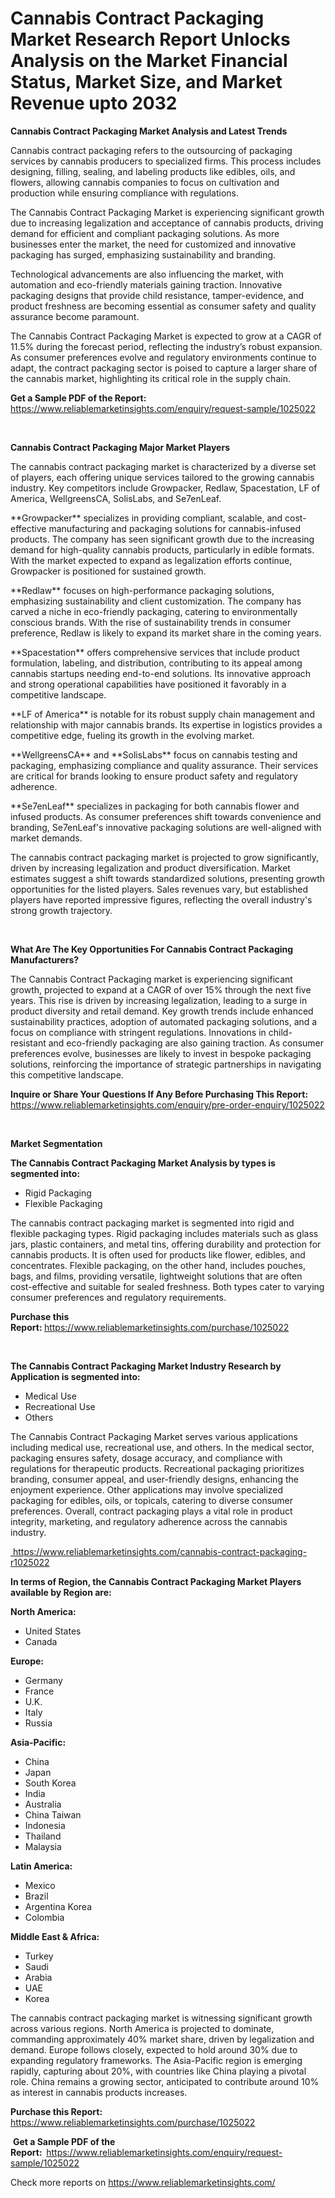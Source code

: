 <p><h1>Cannabis Contract Packaging Market Research Report Unlocks Analysis on the Market Financial Status, Market Size, and Market Revenue upto 2032</h1></p><p><strong>Cannabis Contract Packaging Market Analysis and Latest Trends</strong></p>
<p><p>Cannabis contract packaging refers to the outsourcing of packaging services by cannabis producers to specialized firms. This process includes designing, filling, sealing, and labeling products like edibles, oils, and flowers, allowing cannabis companies to focus on cultivation and production while ensuring compliance with regulations. </p><p>The Cannabis Contract Packaging Market is experiencing significant growth due to increasing legalization and acceptance of cannabis products, driving demand for efficient and compliant packaging solutions. As more businesses enter the market, the need for customized and innovative packaging has surged, emphasizing sustainability and branding. </p><p>Technological advancements are also influencing the market, with automation and eco-friendly materials gaining traction. Innovative packaging designs that provide child resistance, tamper-evidence, and product freshness are becoming essential as consumer safety and quality assurance become paramount. </p><p>The Cannabis Contract Packaging Market is expected to grow at a CAGR of 11.5% during the forecast period, reflecting the industry’s robust expansion. As consumer preferences evolve and regulatory environments continue to adapt, the contract packaging sector is poised to capture a larger share of the cannabis market, highlighting its critical role in the supply chain.</p></p>
<p><strong>Get a Sample PDF of the Report:&nbsp;</strong> <a href="https://www.reliablemarketinsights.com/enquiry/request-sample/1025022?utm_campaign=3540&utm_medium=2&utm_source=Github&utm_content=ia&utm_term=22032025&utm_id=cannabis-contract-packaging">https://www.reliablemarketinsights.com/enquiry/request-sample/1025022</a></p>
<p>&nbsp;</p>
<p><strong>Cannabis Contract Packaging Major Market Players</strong></p>
<p><p>The cannabis contract packaging market is characterized by a diverse set of players, each offering unique services tailored to the growing cannabis industry. Key competitors include Growpacker, Redlaw, Spacestation, LF of America, WellgreensCA, SolisLabs, and Se7enLeaf.</p><p>**Growpacker** specializes in providing compliant, scalable, and cost-effective manufacturing and packaging solutions for cannabis-infused products. The company has seen significant growth due to the increasing demand for high-quality cannabis products, particularly in edible formats. With the market expected to expand as legalization efforts continue, Growpacker is positioned for sustained growth.</p><p>**Redlaw** focuses on high-performance packaging solutions, emphasizing sustainability and client customization. The company has carved a niche in eco-friendly packaging, catering to environmentally conscious brands. With the rise of sustainability trends in consumer preference, Redlaw is likely to expand its market share in the coming years.</p><p>**Spacestation** offers comprehensive services that include product formulation, labeling, and distribution, contributing to its appeal among cannabis startups needing end-to-end solutions. Its innovative approach and strong operational capabilities have positioned it favorably in a competitive landscape.</p><p>**LF of America** is notable for its robust supply chain management and relationship with major cannabis brands. Its expertise in logistics provides a competitive edge, fueling its growth in the evolving market.</p><p>**WellgreensCA** and **SolisLabs** focus on cannabis testing and packaging, emphasizing compliance and quality assurance. Their services are critical for brands looking to ensure product safety and regulatory adherence.</p><p>**Se7enLeaf** specializes in packaging for both cannabis flower and infused products. As consumer preferences shift towards convenience and branding, Se7enLeaf's innovative packaging solutions are well-aligned with market demands.</p><p>The cannabis contract packaging market is projected to grow significantly, driven by increasing legalization and product diversification. Market estimates suggest a shift towards standardized solutions, presenting growth opportunities for the listed players. Sales revenues vary, but established players have reported impressive figures, reflecting the overall industry's strong growth trajectory.</p></p>
<p>&nbsp;</p>
<p><strong>What Are The Key Opportunities For Cannabis Contract Packaging Manufacturers?</strong></p>
<p><p>The Cannabis Contract Packaging market is experiencing significant growth, projected to expand at a CAGR of over 15% through the next five years. This rise is driven by increasing legalization, leading to a surge in product diversity and retail demand. Key growth trends include enhanced sustainability practices, adoption of automated packaging solutions, and a focus on compliance with stringent regulations. Innovations in child-resistant and eco-friendly packaging are also gaining traction. As consumer preferences evolve, businesses are likely to invest in bespoke packaging solutions, reinforcing the importance of strategic partnerships in navigating this competitive landscape.</p></p>
<p><strong>Inquire or Share Your Questions If Any Before Purchasing This Report:</strong> <a href="https://www.reliablemarketinsights.com/enquiry/pre-order-enquiry/1025022?utm_campaign=3540&utm_medium=2&utm_source=Github&utm_content=ia&utm_term=22032025&utm_id=cannabis-contract-packaging">https://www.reliablemarketinsights.com/enquiry/pre-order-enquiry/1025022</a></p>
<p>&nbsp;</p>
<p><strong>Market Segmentation</strong></p>
<p><strong>The Cannabis Contract Packaging Market Analysis by types is segmented into:</strong></p>
<p><ul><li>Rigid Packaging</li><li>Flexible Packaging</li></ul></p>
<p><p>The cannabis contract packaging market is segmented into rigid and flexible packaging types. Rigid packaging includes materials such as glass jars, plastic containers, and metal tins, offering durability and protection for cannabis products. It is often used for products like flower, edibles, and concentrates. Flexible packaging, on the other hand, includes pouches, bags, and films, providing versatile, lightweight solutions that are often cost-effective and suitable for sealed freshness. Both types cater to varying consumer preferences and regulatory requirements.</p></p>
<p><strong>Purchase this Report:&nbsp;</strong><a href="https://www.reliablemarketinsights.com/purchase/1025022?utm_campaign=3540&utm_medium=2&utm_source=Github&utm_content=ia&utm_term=22032025&utm_id=cannabis-contract-packaging">https://www.reliablemarketinsights.com/purchase/1025022</a></p>
<p>&nbsp;</p>
<p><strong>The Cannabis Contract Packaging Market Industry Research by Application is segmented into:</strong></p>
<p><ul><li>Medical Use</li><li>Recreational Use</li><li>Others</li></ul></p>
<p><p>The Cannabis Contract Packaging Market serves various applications including medical use, recreational use, and others. In the medical sector, packaging ensures safety, dosage accuracy, and compliance with regulations for therapeutic products. Recreational packaging prioritizes branding, consumer appeal, and user-friendly designs, enhancing the enjoyment experience. Other applications may involve specialized packaging for edibles, oils, or topicals, catering to diverse consumer preferences. Overall, contract packaging plays a vital role in product integrity, marketing, and regulatory adherence across the cannabis industry.</p></p>
<p><a href="https://www.reliablemarketinsights.com/cannabis-contract-packaging-r1025022?utm_campaign=3540&utm_medium=2&utm_source=Github&utm_content=ia&utm_term=22032025&utm_id=cannabis-contract-packaging">&nbsp;https://www.reliablemarketinsights.com/cannabis-contract-packaging-r1025022</a></p>
<p><strong>In terms of Region, the Cannabis Contract Packaging Market Players available by Region are:</strong></p>
<p>
    <p> <strong> North America: </strong>
        <ul>
            <li>United States</li>
            <li>Canada</li>
        </ul>
        </p> 
    <p> <strong> Europe: </strong>
        <ul>
            <li>Germany</li>
            <li>France</li>
            <li>U.K.</li>
            <li>Italy</li>
            <li>Russia</li>
        </ul>
        </p> 
    <p> <strong> Asia-Pacific: </strong>
        <ul>
            <li>China</li>
            <li>Japan</li>
            <li>South Korea</li>
            <li>India</li>
            <li>Australia</li>
            <li>China Taiwan</li>
            <li>Indonesia</li>
            <li>Thailand</li>
            <li>Malaysia</li>
        </ul>
        </p> 
    <p> <strong> Latin America: </strong>
        <ul>
            <li>Mexico</li>
            <li>Brazil</li>
            <li>Argentina Korea</li>
            <li>Colombia</li>
        </ul>
        </p> 
    <p> <strong> Middle East & Africa: </strong>
        <ul>
            <li>Turkey</li>
            <li>Saudi</li>
            <li>Arabia</li>
            <li>UAE</li>
            <li>Korea</li>
        </ul>
    </p>
    </p>
<p><p>The cannabis contract packaging market is witnessing significant growth across various regions. North America is projected to dominate, commanding approximately 40% market share, driven by legalization and demand. Europe follows closely, expected to hold around 30% due to expanding regulatory frameworks. The Asia-Pacific region is emerging rapidly, capturing about 20%, with countries like China playing a pivotal role. China remains a growing sector, anticipated to contribute around 10% as interest in cannabis products increases.</p></p>
<p><strong>Purchase this Report: </strong><a href="https://www.reliablemarketinsights.com/purchase/1025022?utm_campaign=3540&utm_medium=2&utm_source=Github&utm_content=ia&utm_term=22032025&utm_id=cannabis-contract-packaging">https://www.reliablemarketinsights.com/purchase/1025022</a></p>
<p>&nbsp;<strong>Get a Sample PDF of the Report:&nbsp;&nbsp;</strong><a href="https://www.reliablemarketinsights.com/enquiry/request-sample/1025022?utm_campaign=3540&utm_medium=2&utm_source=Github&utm_content=ia&utm_term=22032025&utm_id=cannabis-contract-packaging">https://www.reliablemarketinsights.com/enquiry/request-sample/1025022</a></p>
<p><strong></strong></p>
<p>Check more reports on <a href="https://www.reliablemarketinsights.com/?utm_campaign=3540&utm_medium=2&utm_source=Github&utm_content=ia&utm_term=22032025&utm_id=cannabis-contract-packaging">https://www.reliablemarketinsights.com/</a></p>